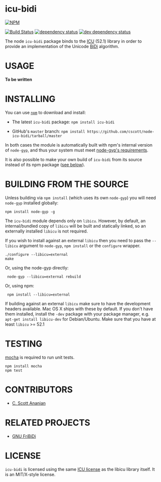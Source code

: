 # icu-bidi
[![NPM][NPM1]][NPM2]

[![Build Status][1]][2] [![dependency status][3]][4] [![dev dependency status][5]][6]

The node `icu-bidi` package binds to the [ICU] (52.1) library in order to
provide an implementation of the Unicode [BiDi] algorithm.

# USAGE

**To be written**

# INSTALLING

You can use [`npm`](https://github.com/isaacs/npm) to download and install:

* The latest `icu-bidi` package: `npm install icu-bidi`

* GitHub's `master` branch: `npm install https://github.com/cscott/node-icu-bidi/tarball/master`

In both cases the module is automatically built with npm's internal version of `node-gyp`,
and thus your system must meet [node-gyp's requirements](https://github.com/TooTallNate/node-gyp#installation).

It is also possible to make your own build of `icu-bidi` from its source instead of its npm package ([see below](#building-from-the-source)).

# BUILDING FROM THE SOURCE

Unless building via `npm install` (which uses its own `node-gyp`) you will need `node-gyp` installed globally:

    npm install node-gyp -g

The `icu-bidi` module depends only on `libicu`. However, by default, an internal/bundled copy of `libicu` will be built and statically linked, so an externally installed `libicu` is not required.

If you wish to install against an external `libicu` then you need to
pass the `--libicu` argument to `node-gyp`, `npm install` or the
`configure` wrapper.

    ./configure --libicu=external
    make

Or, using the node-gyp directly:

     node-gyp --libicu=external rebuild

Or, using npm:

     npm install --libicu=external

If building against an external `libicu` make sure to have the
development headers available. Mac OS X ships with these by
default. If you don't have them installed, install the `-dev` package
with your package manager, e.g. `apt-get install libicu-dev` for
Debian/Ubuntu. Make sure that you have at least `libicu` >= 52.1

# TESTING

[mocha](https://github.com/visionmedia/mocha) is required to run unit tests.

    npm install mocha
    npm test


# CONTRIBUTORS

* [C. Scott Ananian](https://github.com/cscott)

# RELATED PROJECTS

* [GNU FriBiDi](http://fribidi.org/)

# LICENSE

`icu-bidi` is licensed using the same [ICU license] as the libicu library
itself.  It is an MIT/X-style license.

[ICU]:         http://icu-project.org/
[ICU license]: http://source.icu-project.org/repos/icu/icu/trunk/license.html
[BiDi]:        http://www.unicode.org/unicode/reports/tr9/

[NPM1]: https://nodei.co/npm/icu-bidi.png
[NPM2]: https://nodei.co/npm/icu-bidi/

[1]: https://travis-ci.org/cscott/node-icu-bidi.png
[2]: https://travis-ci.org/cscott/node-icu-bidi
[3]: https://david-dm.org/cscott/node-icu-bidi.png
[4]: https://david-dm.org/cscott/node-icu-bidi
[5]: https://david-dm.org/cscott/node-icu-bidi/dev-status.png
[6]: https://david-dm.org/cscott/node-icu-bidi#info=devDependencies
